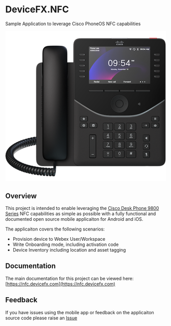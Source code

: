 # DeviceFX.NFC
Sample Application to leverage Cisco PhoneOS NFC capabilities

![](src/DeviceFX.NfcApp/Resources/Images/cisco_9861.png)


## Overview

This project is intended to enable leveraging the [Cisco Desk Phone 9800 Series](https://www.webex.com/us/en/devices/phone-series/cisco-phone-9800-series.html) NFC capabilities as simple as possible with a fully functional and documented open source mobile applicaiton for Android and iOS.

The applicaiton covers the following scenarios:

* Provision device to Webex User/Workspace
* Write Onboarding mode, including activation code
* Device Inventory including location and asset tagging

## Documentation

The main documentation for this project can be viewed here: [https://nfc.devicefx.com](https://nfc.devicefx.com)

## Feedback

If you have issues using the mobile app or feedback on the applicaiton source code please raise an [Issue](https://github.com/unifiedfx/DeviceFX.NFC/issues/new)

